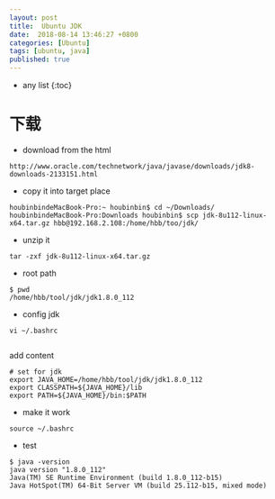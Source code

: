 ```yaml
---
layout: post
title:  Ubuntu JDK
date:  2018-08-14 13:46:27 +0800
categories: [Ubuntu]
tags: [ubuntu, java]
published: true
---
```


* any list
{:toc}

# 下载

- download from the html

```
http://www.oracle.com/technetwork/java/javase/downloads/jdk8-downloads-2133151.html
```

- copy it into target place

```
houbinbindeMacBook-Pro:~ houbinbin$ cd ~/Downloads/
houbinbindeMacBook-Pro:Downloads houbinbin$ scp jdk-8u112-linux-x64.tar.gz hbb@192.168.2.108:/home/hbb/too/jdk/
```


- unzip it

```
tar -zxf jdk-8u112-linux-x64.tar.gz
```

- root path

```
$ pwd
/home/hbb/tool/jdk/jdk1.8.0_112
```

- config jdk

```
vi ~/.bashrc


```
 add content

```
# set for jdk
export JAVA_HOME=/home/hbb/tool/jdk/jdk1.8.0_112
export CLASSPATH=${JAVA_HOME}/lib
export PATH=${JAVA_HOME}/bin:$PATH
```

- make it work

```
source ~/.bashrc
```

- test

```
$ java -version
java version "1.8.0_112"
Java(TM) SE Runtime Environment (build 1.8.0_112-b15)
Java HotSpot(TM) 64-Bit Server VM (build 25.112-b15, mixed mode)
```

